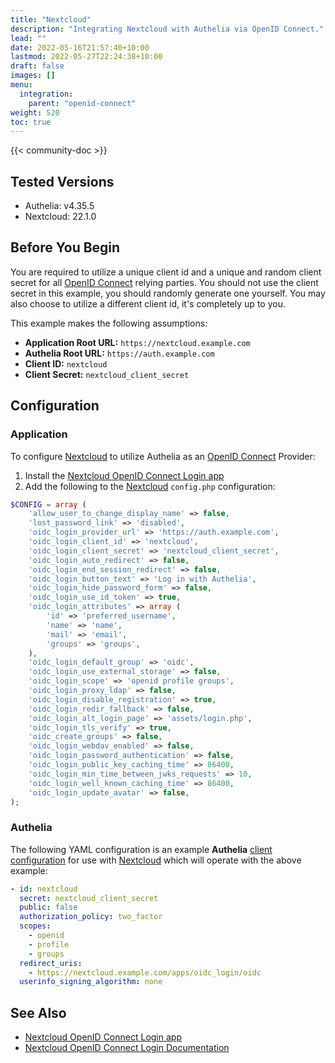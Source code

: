 ```yaml
---
title: "Nextcloud"
description: "Integrating Nextcloud with Authelia via OpenID Connect."
lead: ""
date: 2022-05-16T21:57:40+10:00
lastmod: 2022-05-27T22:24:38+10:00
draft: false
images: []
menu:
  integration:
    parent: "openid-connect"
weight: 520
toc: true
---
```


{{< community-doc >}}

## Tested Versions

- Authelia: v4.35.5
- Nextcloud: 22.1.0

## Before You Begin

You are required to utilize a unique client id and a unique and random client secret for all [OpenID Connect] relying
parties. You should not use the client secret in this example, you should randomly generate one yourself. You may also
choose to utilize a different client id, it's completely up to you.

This example makes the following assumptions:

- **Application Root URL:** `https://nextcloud.example.com`
- **Authelia Root URL:** `https://auth.example.com`
- **Client ID:** `nextcloud`
- **Client Secret:** `nextcloud_client_secret`

## Configuration

### Application

To configure [Nextcloud] to utilize Authelia as an [OpenID Connect] Provider:

1. Install the [Nextcloud OpenID Connect Login app]
2. Add the following to the [Nextcloud] `config.php` configuration:

```php
$CONFIG = array (
    'allow_user_to_change_display_name' => false,
    'lost_password_link' => 'disabled',
    'oidc_login_provider_url' => 'https://auth.example.com',
    'oidc_login_client_id' => 'nextcloud',
    'oidc_login_client_secret' => 'nextcloud_client_secret',
    'oidc_login_auto_redirect' => false,
    'oidc_login_end_session_redirect' => false,
    'oidc_login_button_text' => 'Log in with Authelia',
    'oidc_login_hide_password_form' => false,
    'oidc_login_use_id_token' => true,
    'oidc_login_attributes' => array (
        'id' => 'preferred_username',
        'name' => 'name',
        'mail' => 'email',
        'groups' => 'groups',
    ),
    'oidc_login_default_group' => 'oidc',
    'oidc_login_use_external_storage' => false,
    'oidc_login_scope' => 'openid profile groups',
    'oidc_login_proxy_ldap' => false,
    'oidc_login_disable_registration' => true,
    'oidc_login_redir_fallback' => false,
    'oidc_login_alt_login_page' => 'assets/login.php',
    'oidc_login_tls_verify' => true,
    'oidc_create_groups' => false,
    'oidc_login_webdav_enabled' => false,
    'oidc_login_password_authentication' => false,
    'oidc_login_public_key_caching_time' => 86400,
    'oidc_login_min_time_between_jwks_requests' => 10,
    'oidc_login_well_known_caching_time' => 86400,
    'oidc_login_update_avatar' => false,
);
```

### Authelia

The following YAML configuration is an example **Authelia**
[client configuration](../../../configuration/identity-providers/open-id-connect.md#clients) for use with [Nextcloud]
which will operate with the above example:

```yaml
- id: nextcloud
  secret: nextcloud_client_secret
  public: false
  authorization_policy: two_factor
  scopes:
    - openid
    - profile
    - groups
  redirect_uris:
    - https://nextcloud.example.com/apps/oidc_login/oidc
  userinfo_signing_algorithm: none
```

## See Also

- [Nextcloud OpenID Connect Login app]
- [Nextcloud OpenID Connect Login Documentation](https://github.com/pulsejet/nextcloud-oidc-login)

[Nextcloud]: https://nextcloud.com/
[Nextcloud OpenID Connect Login app]: https://apps.nextcloud.com/apps/oidc_login
[OpenID Connect]: ../../openid-connect/introduction.md
